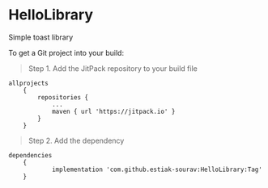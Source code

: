 # HelloLibrary

Simple toast library 

To get a Git project into your build:

> Step 1. Add the JitPack repository to your build file

```gradel
allprojects
	{
		repositories {
			...
			maven { url 'https://jitpack.io' }
		}
	}
```
  
  > Step 2. Add the dependency

```gradel
dependencies 
	{
	        implementation 'com.github.estiak-sourav:HelloLibrary:Tag'
	}
```
